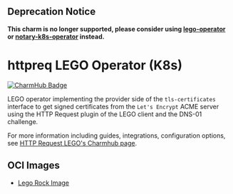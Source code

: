 ## Deprecation Notice

**This charm is no longer supported, please consider using [lego-operator](https://github.com/canonical/lego-operator) or [notary-k8s-operator](https://github.com/canonical/notary-k8s-operator) instead.**

# httpreq LEGO Operator (K8s)

[![CharmHub Badge](https://charmhub.io/httprequest-lego-k8s/badge.svg)](https://charmhub.io/httprequest-lego-k8s)

LEGO operator implementing the provider side of the `tls-certificates`
interface to get signed certificates from the `Let's Encrypt` ACME server
using the HTTP Request plugin of the LEGO client and the DNS-01 challenge.

For more information including guides, integrations, configuration options, see [HTTP Request LEGO's Charmhub page](https://charmhub.io/httprequest-lego-k8s).

## OCI Images

- [Lego Rock Image](https://github.com/canonical/lego-rock)
